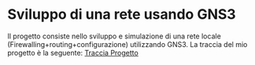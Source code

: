# Sviluppo di una rete usando GNS3
Il progetto consiste nello sviluppo e simulazione di una rete locale (Firewalling+routing+configurazione) utilizzando GNS3. 
La traccia del mio progetto è la seguente:
[Traccia Progetto](https://github.com/matte18it/ProgettoReti/blob/main/Traccia.png)
